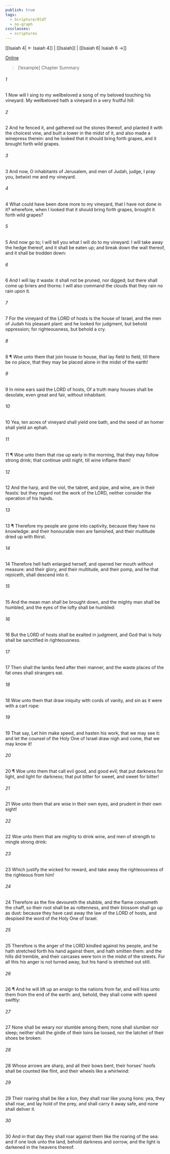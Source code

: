 ```yaml
---
publish: true
tags:
  - Scripture/OldT
  - no-graph
cssclasses:
  - scriptures
---
```

[[Isaiah 4| ← Isaiah 4]] | [[Isaiah]] | [[Isaiah 6| Isaiah 6 →]]

[Online](https://churchofjesuschrist.org/study/scriptures/ot/isa/5?lang=eng)

>[!example] Chapter Summary
>
###### 1
1 Now will I sing to my wellbeloved a song of my beloved touching his vineyard.  My wellbeloved hath a vineyard in a very fruitful hill:
###### 2
2 And he fenced it, and gathered out the stones thereof, and planted it with the choicest vine, and built a tower in the midst of it, and also made a winepress therein: and he looked that it should bring forth grapes, and it brought forth wild grapes.
###### 3
3 And now, O inhabitants of Jerusalem, and men of Judah, judge, I pray you, betwixt me and my vineyard.
###### 4
4 What could have been done more to my vineyard, that I have not done in it?  wherefore, when I looked that it should bring forth grapes, brought it forth wild grapes?
###### 5
5 And now go to; I will tell you what I will do to my vineyard: I will take away the hedge thereof, and it shall be eaten up; and break down the wall thereof, and it shall be trodden down:
###### 6
6 And I will lay it waste: it shall not be pruned, nor digged; but there shall come up briers and thorns: I will also command the clouds that they rain no rain upon it.
###### 7
7 For the vineyard of the LORD of hosts is the house of Israel, and the men of Judah his pleasant plant: and he looked for judgment, but behold oppression; for righteousness, but behold a cry.
###### 8
8 ¶ Woe unto them that join house to house, that lay field to field, till there be no place, that they may be placed alone in the midst of the earth!
###### 9
9 In mine ears said the LORD of hosts, Of a truth many houses shall be desolate, even great and fair, without inhabitant.
###### 10
10 Yea, ten acres of vineyard shall yield one bath, and the seed of an homer shall yield an ephah.
###### 11
11 ¶ Woe unto them that rise up early in the morning, that they may follow strong drink; that continue until night, till wine inflame them!
###### 12
12 And the harp, and the viol, the tabret, and pipe, and wine, are in their feasts: but they regard not the work of the LORD, neither consider the operation of his hands.
###### 13
13 ¶ Therefore my people are gone into captivity, because they have no knowledge: and their honourable men are famished, and their multitude dried up with thirst.
###### 14
14 Therefore hell hath enlarged herself, and opened her mouth without measure: and their glory, and their multitude, and their pomp, and he that rejoiceth, shall descend into it.
###### 15
15 And the mean man shall be brought down, and the mighty man shall be humbled, and the eyes of the lofty shall be humbled:
###### 16
16 But the LORD of hosts shall be exalted in judgment, and God that is holy shall be sanctified in righteousness.
###### 17
17 Then shall the lambs feed after their manner, and the waste places of the fat ones shall strangers eat.
###### 18
18 Woe unto them that draw iniquity with cords of vanity, and sin as it were with a cart rope:
###### 19
19 That say, Let him make speed, and hasten his work, that we may see it: and let the counsel of the Holy One of Israel draw nigh and come, that we may know it!
###### 20
20 ¶ Woe unto them that call evil good, and good evil; that put darkness for light, and light for darkness; that put bitter for sweet, and sweet for bitter!
###### 21
21 Woe unto them that are wise in their own eyes, and prudent in their own sight!
###### 22
22 Woe unto them that are mighty to drink wine, and men of strength to mingle strong drink:
###### 23
23 Which justify the wicked for reward, and take away the righteousness of the righteous from him!
###### 24
24 Therefore as the fire devoureth the stubble, and the flame consumeth the chaff, so their root shall be as rottenness, and their blossom shall go up as dust: because they have cast away the law of the LORD of hosts, and despised the word of the Holy One of Israel.
###### 25
25 Therefore is the anger of the LORD kindled against his people, and he hath stretched forth his hand against them, and hath smitten them: and the hills did tremble, and their carcases were torn in the midst of the streets.  For all this his anger is not turned away, but his hand is stretched out still.
###### 26
26 ¶ And he will lift up an ensign to the nations from far, and will hiss unto them from the end of the earth: and, behold, they shall come with speed swiftly:
###### 27
27 None shall be weary nor stumble among them; none shall slumber nor sleep; neither shall the girdle of their loins be loosed, nor the latchet of their shoes be broken:
###### 28
28 Whose arrows are sharp, and all their bows bent, their horses' hoofs shall be counted like flint, and their wheels like a whirlwind:
###### 29
29 Their roaring shall be like a lion, they shall roar like young lions: yea, they shall roar, and lay hold of the prey, and shall carry it away safe, and none shall deliver it.
###### 30
30 And in that day they shall roar against them like the roaring of the sea: and if one look unto the land, behold darkness and sorrow, and the light is darkened in the heavens thereof.



